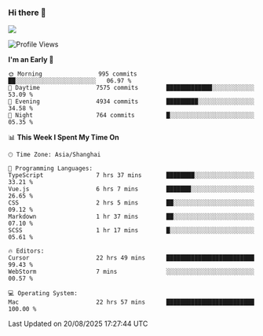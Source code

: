 ### Hi there 👋

<!--
**JJAYCHEN1e/jjaychen1e** is a ✨ _special_ ✨ repository because its `README.md` (this file) appears on your GitHub profile.

Here are some ideas to get you started:

- 🔭 I’m currently working on ...
- 🌱 I’m currently learning ...
- 👯 I’m looking to collaborate on ...
- 🤔 I’m looking for help with ...
- 💬 Ask me about ...
- 📫 How to reach me: ...
- 😄 Pronouns: ...
- ⚡ Fun fact: ...
-->

[![](https://github-readme-stats.vercel.app/api?username=jjaychen1e&show_icons=true)](https://github.com/jjaychen1e/github-readme-stats?count_private=true)

<!--START_SECTION:waka-->
![Profile Views](http://img.shields.io/badge/Profile%20Views-0-blue)

**I'm an Early 🐤** 

```text
🌞 Morning                995 commits         ██░░░░░░░░░░░░░░░░░░░░░░░   06.97 % 
🌆 Daytime                7575 commits        █████████████░░░░░░░░░░░░   53.09 % 
🌃 Evening                4934 commits        █████████░░░░░░░░░░░░░░░░   34.58 % 
🌙 Night                  764 commits         █░░░░░░░░░░░░░░░░░░░░░░░░   05.35 % 
```


📊 **This Week I Spent My Time On** 

```text
🕑︎ Time Zone: Asia/Shanghai

💬 Programming Languages: 
TypeScript               7 hrs 37 mins       ████████░░░░░░░░░░░░░░░░░   33.21 % 
Vue.js                   6 hrs 7 mins        ███████░░░░░░░░░░░░░░░░░░   26.65 % 
CSS                      2 hrs 5 mins        ██░░░░░░░░░░░░░░░░░░░░░░░   09.12 % 
Markdown                 1 hr 37 mins        ██░░░░░░░░░░░░░░░░░░░░░░░   07.10 % 
SCSS                     1 hr 17 mins        █░░░░░░░░░░░░░░░░░░░░░░░░   05.61 % 

🔥 Editors: 
Cursor                   22 hrs 49 mins      █████████████████████████   99.43 % 
WebStorm                 7 mins              ░░░░░░░░░░░░░░░░░░░░░░░░░   00.57 % 

💻 Operating System: 
Mac                      22 hrs 57 mins      █████████████████████████   100.00 % 
```


 Last Updated on 20/08/2025 17:27:44 UTC
<!--END_SECTION:waka-->
